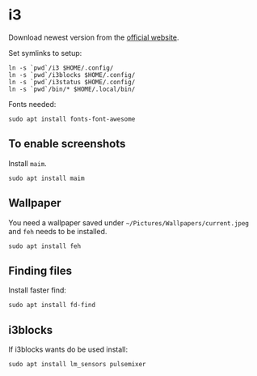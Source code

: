 # i3

Download newest version from the [official website](https://i3wm.org/docs/repositories.html).

Set symlinks to setup:

```shell
ln -s `pwd`/i3 $HOME/.config/
ln -s `pwd`/i3blocks $HOME/.config/
ln -s `pwd`/i3status $HOME/.config/
ln -s `pwd`/bin/* $HOME/.local/bin/
```

Fonts needed:

```shell
sudo apt install fonts-font-awesome
```

## To enable screenshots

Install `maim`.

```shell
sudo apt install maim
```

## Wallpaper

You need a wallpaper saved under `~/Pictures/Wallpapers/current.jpeg` and `feh`
needs to be installed.

```shell
sudo apt install feh
```

## Finding files

Install faster find:

```shell
sudo apt install fd-find
```

## i3blocks

If i3blocks wants do be used install:

```shell
sudo apt install lm_sensors pulsemixer
```
